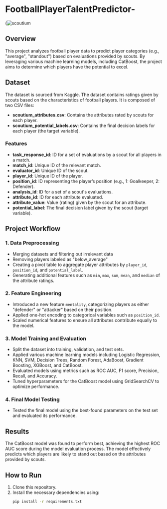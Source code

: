 # FootballPlayerTalentPredictor-

(![scoutium](https://github.com/user-attachments/assets/b3582d82-9baa-4adf-a32b-918f781173c4)

## Overview
This project analyzes football player data to predict player categories (e.g., "average", "standout") based on evaluations provided by scouts. By leveraging various machine learning models, including CatBoost, the project aims to determine which players have the potential to excel. 

## Dataset
The dataset is sourced from Kaggle.
The dataset contains ratings given by scouts based on the characteristics of football players. It is composed of two CSV files:
- **scoutium_attributes.csv**: Contains the attributes rated by scouts for each player.
- **scoutium_potential_labels.csv**: Contains the final decision labels for each player (the target variable).

### Features
- **task_response_id**: ID for a set of evaluations by a scout for all players in a match.
- **match_id**: Unique ID of the relevant match.
- **evaluator_id**: Unique ID of the scout.
- **player_id**: Unique ID of the player.
- **position_id**: ID representing the player’s position (e.g., 1: Goalkeeper, 2: Defender).
- **analysis_id**: ID for a set of a scout's evaluations.
- **attribute_id**: ID for each attribute evaluated.
- **attribute_value**: Value (rating) given by the scout for an attribute.
- **potential_label**: The final decision label given by the scout (target variable).

## Project Workflow

### 1. Data Preprocessing
- Merging datasets and filtering out irrelevant data 
- Removing players labeled as "below_average" 
- Creating a pivot table to aggregate player attributes by `player_id`, `position_id`, and `potential_label`.
- Generating additional features such as `min`, `max`, `sum`, `mean`, and `median` of the attribute ratings.

### 2. Feature Engineering
- Introduced a new feature `mentality`, categorizing players as either "defender" or "attacker" based on their position.
- Applied one-hot encoding to categorical variables such as `position_id`.
- Scaled numerical features to ensure all attributes contribute equally to the model.

### 3. Model Training and Evaluation
- Split the dataset into training, validation, and test sets.
- Applied various machine learning models including Logistic Regression, KNN, SVM, Decision Trees, Random Forest, AdaBoost, Gradient Boosting, XGBoost, and CatBoost.
- Evaluated models using metrics such as ROC AUC, F1 score, Precision, Recall, and Accuracy.
- Tuned hyperparameters for the CatBoost model using GridSearchCV to optimize performance.

### 4. Final Model Testing
- Tested the final model using the best-found parameters on the test set and evaluated its performance.

## Results
The CatBoost model was found to perform best, achieving the highest ROC AUC score during the model evaluation process. The model effectively predicts which players are likely to stand out based on the attributes provided by scouts.

## How to Run
1. Clone this repository.
2. Install the necessary dependencies using:
   ```bash
   pip install -r requirements.txt
